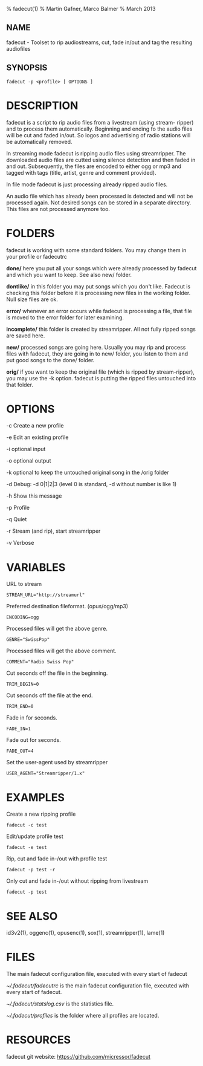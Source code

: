 % fadecut(1)
% Martin Gafner, Marco Balmer
% March 2013

## NAME

fadecut - Toolset to rip audiostreams, cut, fade in/out and tag the
resulting audiofiles

## SYNOPSIS

    fadecut -p <profile> [ OPTIONS ]

# DESCRIPTION

fadecut is a script to rip audio files from a livestream (using stream-
ripper) and to process them automatically. Beginning and ending fo the
audio files will be cut and faded in/out. So logos and advertising of
radio stations will be automatically removed.

In streaming mode fadecut is ripping audio files using streamripper. The
downloaded audio files are cutted using silence detection and then faded
in and out. Subsequently, the files are encoded to either ogg or mp3 and
tagged with tags (title, artist, genre and comment provided).

In file mode fadecut is just processing already ripped audio files.

An audio file which has already been processed is detected and will not
be processed again. Not desired songs can be stored in a separate
directory. This files are not processed anymore too.

# FOLDERS

fadecut is working with some standard folders. You may change them in
your profile or fadecutrc

**done/** here you put all your songs which were already processed by fadecut and which you want to keep. See also new/ folder.

**dontlike/** in this folder you may put songs which you don't like.  Fadecut  is  checking  this folder before it is processing new files in the working folder. Null size files are ok.

**error/** whenever an error occurs while fadecut  is  processing  a  file, that file is moved to the error folder for later examining.

**incomplete/**  this  folder  is  created  by  streamripper. All not fully ripped songs are saved here.

**new/** processed songs are going here. Usually you may  rip  and  process files  with  fadecut,  they  are going in to new/ folder, you listen to them and put good songs to the done/ folder.

**orig/** if you want to keep the original file (which is ripped by stream-ripper), you may use the -k option. fadecut is putting the ripped files untouched into that folder.

# OPTIONS

-c Create a new profile <profilename>

-e Edit an existing profile <profilename>

-i optional input <directory>

-o optional output <directory>

-k optional to keep the untouched original song in the /orig folder

-d Debug: -d 0|1|2|3 (level 0 is standard, -d without number is like 1)

-h Show this message

-p Profile <profilename>

-q Quiet

-r Stream (and rip), start streamripper

-v Verbose

# VARIABLES

URL to stream

	STREAM_URL="http://streamurl"

Preferred destination fileformat. (opus/ogg/mp3)

	ENCODING=ogg

Processed files will get the above genre.

	GENRE="SwissPop"

Processed files will get the above comment.

	COMMENT="Radio Swiss Pop"

Cut <n> seconds off the file in the beginning.

	TRIM_BEGIN=0

Cut <n> seconds off the file at the end.

	TRIM_END=0

Fade in for <n> seconds.

	FADE_IN=1

Fade out for <n> seconds.

	FADE_OUT=4

Set the user-agent used by streamripper

	USER_AGENT="Streamripper/1.x"

# EXAMPLES

Create a new ripping profile

	fadecut -c test

Edit/update profile test

	fadecut -e test

Rip, cut and fade in-/out with profile test

	fadecut -p test -r

Only cut and fade in-/out without ripping from livestream

	fadecut -p test

# SEE ALSO

id3v2(1), oggenc(1), opusenc(1), sox(1), streamripper(1), lame(1)

# FILES

The main fadecut configuration file, executed with every start of
fadecut

*\~/.fadecut/fadecutrc* is the main fadecut configuration file, executed
with every start of fadecut.

*\~/.fadecut/statslog.csv* is the statistics file.

*\~/.fadecut/profiles* is the folder where all profiles are located.

# RESOURCES

fadecut git website: https://github.com/micressor/fadecut

